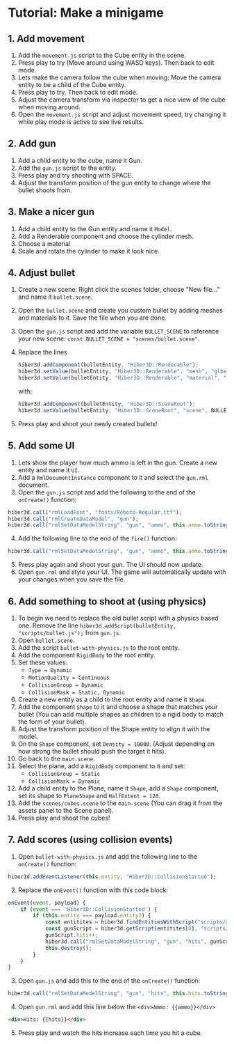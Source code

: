 # Tutorial: Make a minigame

## 1. Add movement

1. Add the `movement.js` script to the Cube entity in the scene.
2. Press play to try (Move around using WASD keys). Then back to edit mode.
3. Lets make the camera follow the cube when moving: Move the camera entity to be a child of the Cube entity.
4. Press play to try. Then back to edit mode.
5. Adjust the camera transform via inspector to get a nice view of the cube when moving around.
6. Open the `movement.js` script and adjust movement speed, try changing it while play mode is active to see live results.

## 2. Add gun

1. Add a child entity to the cube, name it Gun.
2. Add the `gun.js` script to the entity.
3. Press play and try shooting with SPACE.
4. Adjust the transform position of the gun entity to change where the bullet shoots from.

## 3. Make a nicer gun

1. Add a child entity to the Gun entity and name it `Model`.
2. Add a Renderable component and choose the cylinder mesh.
3. Choose a material
4. Scale and rotate the cylinder to make it look nice.

## 4. Adjust bullet

1. Create a new scene: Right click the scenes folder, choose "New file..." and name it `bullet.scene`.
2. Open the `bullet.scene` and create you custom bullet by adding meshes and materials to it. Save the file when you are done.
3. Open the `gun.js` script and add the variable `BULLET_SCENE` to reference your new scene: `const BULLET_SCENE = "scenes/bullet.scene"`.
4. Replace the lines

   ```js
   hiber3d.addComponent(bulletEntity, "Hiber3D::Renderable");
   hiber3d.setValue(bulletEntity, "Hiber3D::Renderable", "mesh", "glbs/Sphere.glb#mesh0/primitive0");
   hiber3d.setValue(bulletEntity, "Hiber3D::Renderable", "material", "materials/BasicPaint.material");
   ```

   with:

   ```js
   hiber3d.addComponent(bulletEntity, "Hiber3D::SceneRoot");
   hiber3d.setValue(bulletEntity, "Hiber3D::SceneRoot", "scene", BULLET_SCENE);
   ```

5. Press play and shoot your newly created bullets!

## 5. Add some UI

1. Lets show the player how much ammo is left in the gun. Create a new entity and name it `UI`.
2. Add a `RmlDocumentInstance` component to it and select the `gun.rml` document.
3. Open the `gun.js` script and add the following to the end of the `onCreate()` function:

```js
hiber3d.call("rmlLoadFont", "fonts/Roboto-Regular.ttf");
hiber3d.call("rmlCreateDataModel", "gun");
hiber3d.call("rmlSetDataModelString", "gun", "ammo", this.ammo.toString());
```

4. Add the following line to the end of the `fire()` function:

```js
hiber3d.call("rmlSetDataModelString", "gun", "ammo", this.ammo.toString());
```

5. Press play again and shoot your gun. The UI should now update.
6. Open `gun.rml` and style your UI. The game will automatically update with your changes when you save the file.

## 6. Add something to shoot at (using physics)

1. To begin we need to replace the old bullet script with a physics based one. Remove the line `hiber3d.addScript(bulletEntity, "scripts/bullet.js");` from `gun.js`.
2. Open `bullet.scene`.
3. Add the script `bullet-with-physics.js` to the root entity.
4. Add the component `RigidBody` to the root entity.
5. Set these values:
   - `Type = Dynamic`
   - `MotionQuality = Continuous`
   - `CollisionGroup = Dynamic`
   - `CollisionMask = Static, Dynamic`
6. Create a new entity as a child to the root entity and name it `Shape`.
7. Add the component `Shape` to it and choose a shape that matches your bullet (You can add multiple shapes as children to a rigid body to match the form of your bullet).
8. Adjust the transform position of the Shape entity to align it with the model.
9. On the `Shape` component, set `Density = 10000`. (Adjust depending on how strong the bullet should push the target it hits).
10. Go back to the `main.scene`.
11. Select the plane, add a `RigidBody` component to it and set:
    - `CollisionGroup = Static`
    - `CollisionMask = Dynamic`
12. Add a child entity to the Plane, name it `Shape`, add a `Shape` component, set its shape to `PlaneShape` and `HalfExtent = 120`.
13. Add the `scenes/cubes.scene` to the `main.scene` (You can drag it from the assets panel to the Scene panel).
14. Press play and shoot the cubes!

## 7. Add scores (using collision events)

1. Open `bullet-with-physics.js` and add the following line to the `onCreate()` function:

```js
hiber3d.addEventListener(this.entity, "Hiber3D::CollisionStarted");
```

2. Replace the `onEvent()` function with this code block:

```js
onEvent(event, payload) {
    if (event === 'Hiber3D::CollisionStarted') {
        if (this.entity === payload.entity2) {
            const entitites = hiber3d.findEntitiesWithScript("scripts/gun.js");
            const gunScript = hiber3d.getScript(entitites[0], "scripts/gun.js");
            gunScript.hits++;
            hiber3d.call("rmlSetDataModelString", "gun", "hits", gunScript.hits.toString());
            this.destroy();
        }
    }
}
```

3. Open `gun.js` and add this to the end of the `onCreate()` function:

```js
hiber3d.call("rmlSetDataModelString", "gun", "hits", this.hits.toString());
```

4. Open `gun.rml` and add this line below the `<div>Ammo: {{ammo}}</div>`

```html
<div>Hits: {{hits}}</div>
```

5. Press play and watch the hits increase each time you hit a cube.
